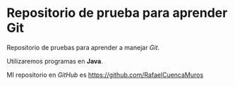 # Repositorio de prueba para aprender Git

Repositorio de pruebas para aprender a manejar *Git*.

Utilizaremos programas en **Java**.

MI repositorio en *GitHub* es <https://github.com/RafaelCuencaMuros>
